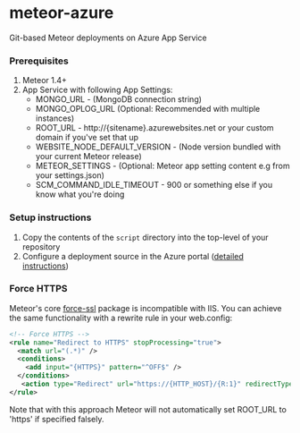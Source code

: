 # meteor-azure

Git-based Meteor deployments on Azure App Service

### Prerequisites

1. Meteor 1.4+
2. App Service with following App Settings:
    * MONGO_URL - (MongoDB connection string)
    * MONGO_OPLOG_URL (Optional: Recommended with multiple instances) 
    * ROOT_URL - http://{sitename}.azurewebsites.net or your custom domain if you've set that up
    * WEBSITE_NODE_DEFAULT_VERSION - (Node version bundled with your current Meteor release)
    * METEOR_SETTINGS - (Optional: Meteor app setting content e.g from your settings.json) 
    * SCM_COMMAND_IDLE_TIMEOUT - 900 or something else if you know what you're doing

### Setup instructions

1. Copy the contents of the ```script``` directory into the top-level of your repository
2. Configure a deployment source in the Azure portal ([detailed instructions](https://azure.microsoft.com/en-us/documentation/articles/app-service-continuous-deployment)) 

### Force HTTPS

Meteor's core [force-ssl](https://atmospherejs.com/meteor/force-ssl) package is incompatible with IIS. You can achieve the same functionality with a rewrite rule in your web.config:

```xml
<!-- Force HTTPS -->
<rule name="Redirect to HTTPS" stopProcessing="true">
  <match url="(.*)" />
  <conditions>
    <add input="{HTTPS}" pattern="^OFF$" />
  </conditions>
   <action type="Redirect" url="https://{HTTP_HOST}/{R:1}" redirectType="Permanent" />
</rule>
```

Note that with this approach Meteor will not automatically set ROOT_URL to 'https' if specified falsely.
